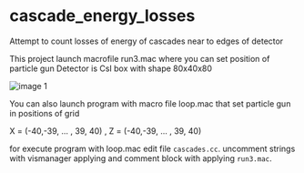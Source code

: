 # cascade_energy_losses
Attempt to count losses of energy of cascades near to edges of detector

This project launch macrofile run3.mac where you can set position of particle gun
Detector is CsI box with shape 80x40x80


![](https://github.com/DenDenMushi999/cascade_energy_losses/edit/wsl_branch2/procces_and_geometry.jpg "image 1")


You can also launch program with macro file loop.mac that set particle gun in positions of grid 
            
X = (-40,-39, ... , 39, 40)  ,  Z = (-40,-39, ... , 39, 40)

for execute program with loop.mac edit file `cascades.cc`.  uncomment strings with vismanager applying and comment block with applying `run3.mac`. 
